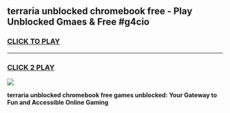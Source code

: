 
## terraria unblocked chromebook free - Play Unblocked Gmaes & Free #g4cio
<h3>
<a href="https://news.freeplayer.one?title=terraria_unblocked_chromebook_free&ref=26F">CLICK TO PLAY</a></h3>
<hr>

<h3>
<a href="https://news.freeplayer.one?title=terraria_unblocked_chromebook_free&ref=26F">CLICK 2 PLAY</a>
  
</h3>

<a href="https://news.freeplayer.one?title=terraria_unblocked_chromebook_free&ref=26F/"><img src="https://clearcache.store/games.png"></a>


**terraria unblocked chromebook free games unblocked: Your Gateway to Fun and Accessible Online Gaming**
